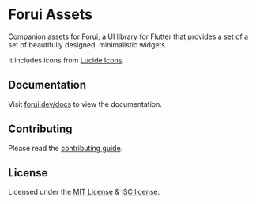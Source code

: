 # Forui Assets

Companion assets for [Forui](../forui), a UI library for Flutter that provides a set of a set of beautifully designed,
minimalistic widgets.

It includes icons from [Lucide Icons](https://lucide.dev/icons/).

## Documentation

Visit [forui.dev/docs](https://forui.dev/docs) to view the documentation.

## Contributing

Please read the [contributing guide](../CONTRIBUTING.md).

## License

Licensed under the [MIT License](/LICENSE) & [ISC license](/LICENSE).
